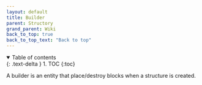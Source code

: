```yaml
---
layout: default
title: Builder
parent: Structory
grand_parent: Wiki
back_to_top: true
back_to_top_text: "Back to top"
---
```


<details open markdown="block">
  <summary>
    Table of contents
  </summary>
  {: .text-delta }
1. TOC
{:toc}
</details>

A builder is an entity that place/destroy blocks when a structure is created.


